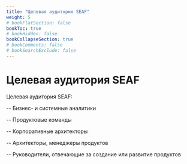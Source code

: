 ```yaml
---
title: "Целевая аудитория SEAF"
weight: 5
# bookFlatSection: false
bookToc: true
# bookHidden: false
bookCollapseSection: true
# bookComments: false
# bookSearchExclude: false
---
```


# Целевая аудитория SEAF

Целевая аудитория SEAF:

-- Бизнес- и системные аналитики

-- Продуктовые команды

-- Корпоративные архитекторы

-- Архитекторы, менеджеры продуктов

-- Руководители, отвечающие за создание или развитие продуктов